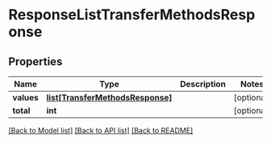# ResponseListTransferMethodsResponse

## Properties
Name | Type | Description | Notes
------------ | ------------- | ------------- | -------------
**values** | [**list[TransferMethodsResponse]**](TransferMethodsResponse.md) |  | [optional] 
**total** | **int** |  | [optional] 

[[Back to Model list]](../README.md#documentation-for-models) [[Back to API list]](../README.md#documentation-for-api-endpoints) [[Back to README]](../README.md)


